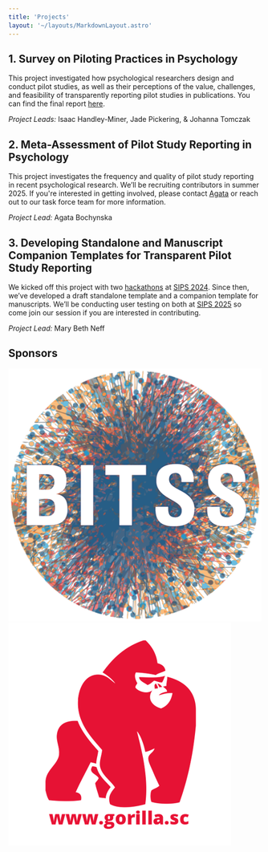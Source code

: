 ```yaml
---
title: 'Projects'
layout: '~/layouts/MarkdownLayout.astro'
---
```


## 1. Survey on Piloting Practices in Psychology
This project investigated how psychological researchers design and conduct pilot studies, as well as their perceptions of the value, challenges, and feasibility of transparently reporting pilot studies in publications. You can find the final report [here](/pilotingTF_technical-report2024.pdf).

_Project Leads:_ Isaac Handley-Miner, Jade Pickering, & Johanna Tomczak

## 2. Meta-Assessment of Pilot Study Reporting in Psychology
This project investigates the frequency and quality of pilot study reporting in recent psychological research. We’ll be recruiting contributors in summer 2025. If you're interested in getting involved, please contact [Agata](https://www.ub.uio.no/english/about/people/samdig/open-research/agatabo/) or reach out to our task force team for more information.

_Project Lead:_ Agata Bochynska

## 3. Developing Standalone and Manuscript Companion Templates for Transparent Pilot Study Reporting
We kicked off this project with two [hackathons](https://osf.io/vjt2x) <!--rehype:target=_blank--> at [SIPS 2024](https://www.improvingpsych.org/SIPS2024/). Since then, we’ve developed a draft standalone template and a companion template for manuscripts. We’ll be conducting user testing on both at [SIPS 2025](https://www.improvingpsych.org/SIPS2025/) so come join our session if you are interested in contributing. 

_Project Lead:_ Mary Beth Neff

## Sponsors
[![BITSS](../assets/images/bitss_icon.png)<!--rehype:style=width:140px;&class=inline not-prose-->](https://www.bitss.org/)<!--rehype:target=_blank-->
[![Gorilla Experiment Builder](../assets/images/logo-red-on-white.png)<!--rehype:style=width:150px;&class=inline not-prose-->](https://gorilla.sc/)<!--rehype:target=_blank-->

